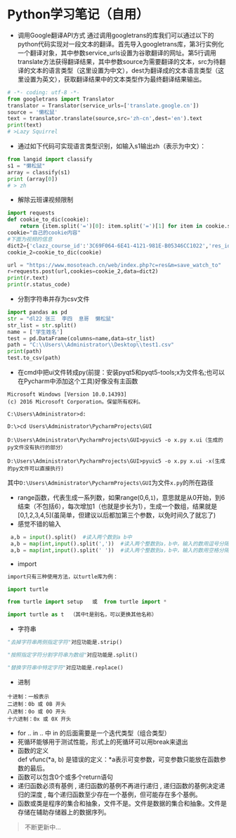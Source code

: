 Python学习笔记（自用）
=======
* 调用Google翻译API方式
通过调用googletrans的库我们可以通过以下的python代码实现对一段文本的翻译。首先导入googletrans库，第3行实例化一个翻译对象，其中参数service_urls设置为谷歌翻译的网址。第5行调用translate方法获得翻译结果，其中参数source为需要翻译的文本，src为待翻译的文本的语言类型（这里设置为中文），dest为翻译成的文本语言类型（这里设置为英文），获取翻译结果中的文本类型作为最终翻译结果输出。
```python
# -*- coding: utf-8 -*-
from googletrans import Translator
translator = Translator(service_urls=['translate.google.cn'])
source = '懒松鼠'
text = translator.translate(source,src='zh-cn',dest='en').text
print(text)
# >Lazy Squirrel
```

* 通过如下代码可实现语言类型识别，如输入s1输出zh（表示为中文）：
```python
from langid import classify
s1 = "懒松鼠"
array = classify(s1)
print (array[0])
# > zh
```

* 解除云班课视频限制
```python
import requests
def cookie_to_dic(cookie):
    return {item.split('=')[0]: item.split('=')[1] for item in cookie.split('; ')}
cookie="自己的cookie内容"
#下面为视频的信息
dict2={'clazz_course_id':'3C69F064-6E41-4121-981E-B05346CC1022','res_id':'C0CC6B6A-469D-4CB5-846D-5884F419BED7','watch_to':'22','duration':'22','current_watch_to':'22'}
cookie_2=cookie_to_dic(cookie)

url = "https://www.mosoteach.cn/web/index.php?c=res&m=save_watch_to"
r=requests.post(url,cookies=cookie_2,data=dict2)
print(r.text)
print(r.status_code)
```

* 分割字符串并存为csv文件
```python
import pandas as pd
str = "dl22 张三  李四  息哥  懒松鼠"
str_list = str.split()
name = ['学生姓名']
test = pd.DataFrame(columns=name,data=str_list)
path = "C:\\Users\\Administrator\\Desktop\\test1.csv"
print(path)
test.to_csv(path)

```
* 在cmd中把ui文件转成py(前提：安装pyqt5和pyqt5-tools;x为文件名;也可以在Pycharm中添加这个工具)好像没有主函数
```
Microsoft Windows [Version 10.0.14393]
(c) 2016 Microsoft Corporation。保留所有权利。

C:\Users\Administrator>d:

D:\>cd Users\Administrator\PycharmProjects\GUI

D:\Users\Administrator\PycharmProjects\GUI>pyuic5 -o x.py x.ui（生成的py文件没有执行的部分）

D:\Users\Administrator\PycharmProjects\GUI>pyuic5 -o x.py x.ui -x(生成的py文件可以直接执行)
```
其中`D:\Users\Administrator\PycharmProjects\GUI`为文件`x.py`的所在路径
* range函数，代表生成一系列数，如果range(0,6,`1`)，意思就是从0开始，到6结束（不包括6），每次增加1（也就是步长为1），生成一个数组，结果就是\[0,1,2,3,4,5\](虽简单，但建议以后都加第三个参数，以免时间久了就忘了)
* 感觉不错的输入
```python
 a,b = input().split()  #读入两个数到a b中
 a,b = map(int,input().split(','))  #读入两个整数到a，b中，输入的数用逗号分隔
 a,b = map(int,input().split(' '))  #读入两个整数到a，b中，输入的数用空格分隔
```
 * import
 ```python
 import只有三种使用方法，以turtle库为例：

import turtle

from turtle import setup   或  from turtle import *

import turtle as t  （其中t是别名，可以更换其他名称）
 ```
* 字符串
```python
"去掉字符串两侧指定字符"对应功能是.strip()

"按照指定字符分割字符串为数组"对应功能是.split()

"替换字符串中特定字符"对应功能是.replace()
```
* 进制
```
十进制：一般表示
二进制：0b 或 0B 开头
八进制：0o 或 0O 开头
十六进制：0x 或 0X 开头
```
* for .. in .. 中 in 的后面需要是一个迭代类型（组合类型）
* 死循环能够用于测试性能，形式上的死循环可以用break来退出
* 函数的定义<br>def vfunc(*a, b) 是错误的定义：*a表示可变参数，可变参数只能放在函数参数的最后。
* 函数可以包含0个或多个return语句
* 递归函数必须有基例 , 递归函数的基例不再进行递归 , 递归函数的基例决定递归的深度 , 每个递归函数至少存在一个基例，但可能存在多个基例。
* 函数或类是程序的集合和抽象，文件不是。文件是数据的集合和抽象。文件是存储在辅助存储器上的数据序列。
 >不断更新中...

